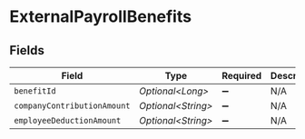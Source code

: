 # ExternalPayrollBenefits


## Fields

| Field                       | Type                        | Required                    | Description                 |
| --------------------------- | --------------------------- | --------------------------- | --------------------------- |
| `benefitId`                 | *Optional\<Long>*           | :heavy_minus_sign:          | N/A                         |
| `companyContributionAmount` | *Optional\<String>*         | :heavy_minus_sign:          | N/A                         |
| `employeeDeductionAmount`   | *Optional\<String>*         | :heavy_minus_sign:          | N/A                         |